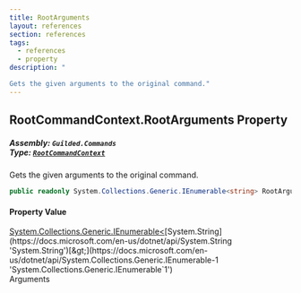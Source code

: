 ```yaml
---
title: RootArguments
layout: references
section: references
tags:
  - references
  - property
description: "

Gets the given arguments to the original command."
---
```


## RootCommandContext.RootArguments Property
##### **Assembly:** `Guilded.Commands`<br/>**Type:** [`RootCommandContext`](RootCommandContext 'Guilded.Commands.RootCommandContext')

Gets the given arguments to the original command.

```csharp
public readonly System.Collections.Generic.IEnumerable<string> RootArguments { get; }
```

#### Property Value
[System.Collections.Generic.IEnumerable&lt;](https://docs.microsoft.com/en-us/dotnet/api/System.Collections.Generic.IEnumerable-1 'System.Collections.Generic.IEnumerable`1')[System.String](https://docs.microsoft.com/en-us/dotnet/api/System.String 'System.String')[&gt;](https://docs.microsoft.com/en-us/dotnet/api/System.Collections.Generic.IEnumerable-1 'System.Collections.Generic.IEnumerable`1')  
Arguments